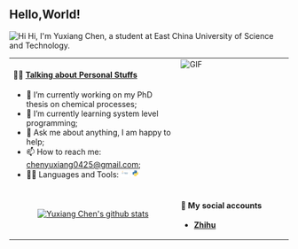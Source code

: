 ## Hello,World!

<img height="25" src='https://qpluspicture.oss-cn-beijing.aliyuncs.com/6LjjQA/Hi.gif' alt='Hi' width="24"/> Hi, I'm Yuxiang Chen, a student at East China University of Science and Technology. 
<p></p>

<table align="center">
<tr>
<td valign="top" width="60%">

#### 🏋️‍♀️ <a href="https://github.com/chenyuxiang0425/CS-Notes/blob/master/README.md" target="_blank">Talking about Personal Stuffs</a>
<!-- recent_releases starts -->

- 🔭 I’m currently working on my PhD thesis on chemical processes;
- 🌱 I’m currently learning system level programming; 
- 💬 Ask me about anything, I am happy to help;
- 📫 How to reach me: chenyuxiang0425@gmail.com;
- 🏊‍♂️ Languages and Tools: <code><img height="15" src="https://raw.githubusercontent.com/github/explore/80688e429a7d4ef2fca1e82350fe8e3517d3494d/topics/java/java.png"></code>
<code><img height="15" src="https://raw.githubusercontent.com/github/explore/80688e429a7d4ef2fca1e82350fe8e3517d3494d/topics/python/python.png"></code>
<!-- recent_releases ends -->
</td>
<td valign="top" width="40%">

 <img alt="GIF" height="230" src="https://media.giphy.com/media/MeJgB3yMMwIaHmKD4z/giphy.gif" />
</td>
</tr>
<tr>
<td>
<p align="center"><a href="https://github.com/chenyuxiang0425"><img src="https://github-readme-stats.vercel.app/api?username=chenyuxiang0425&hide_border=true&show_icons=true" alt="Yuxiang Chen's github stats"></a></p>

</td>
<td>

#### 🤗 My social accounts
- <strong><a href="https://www.zhihu.com/people/yu-xiang-82-74">Zhihu</a></strong>

</td>
</tr>

</table>



